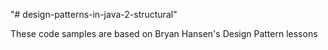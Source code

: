 "# design-patterns-in-java-2-structural" 

These code samples are based on Bryan Hansen's Design Pattern lessons